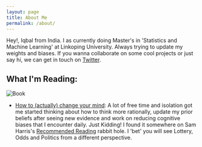 ```yaml
---
layout: page
title: About Me
permalink: /about/
---
```


Hey!, Iqbal from India. I as currently doing Master's in 'Statistics and Machine Learning' at Linkoping University.
Always trying to update my weights and biases.
If you wanna collaborate on some cool projects or just say hi, we can get in touch on [Twitter](https://twitter.com/MusingIqbal).



What I'm Reading:
----
![Book](https://i.gr-assets.com/images/S/compressed.photo.goodreads.com/books/1498732198l/35540648._SY475_.jpg)
- [How to (actually) change your mind](https://www.goodreads.com/book/show/35540648-how-to-actually-change-your-mind): A lot of free time and isolation got me started thinking about how to think more rationally, update my prior beliefs after seeing new evidence and work on reducing cognitive biases that I encounter daily. Just Kidding! 
I found it somewhere on Sam Harris's [Recommended Reading](https://samharris.org/recommended/) rabbit hole. I 'bet' you will see Lottery, Odds and Politics from a different perspective.

